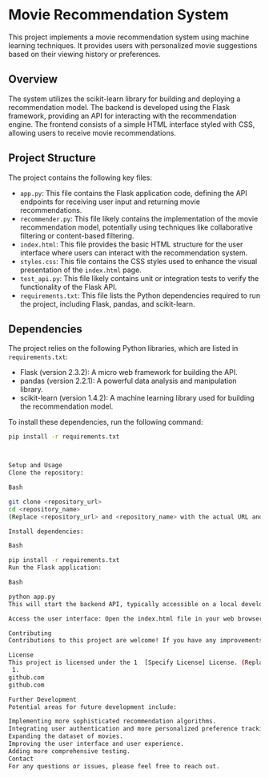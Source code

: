 # Movie Recommendation System

This project implements a movie recommendation system using machine learning techniques. It provides users with personalized movie suggestions based on their viewing history or preferences.

## Overview

The system utilizes the scikit-learn library for building and deploying a recommendation model. The backend is developed using the Flask framework, providing an API for interacting with the recommendation engine. The frontend consists of a simple HTML interface styled with CSS, allowing users to receive movie recommendations.

## Project Structure

The project contains the following key files:

-   `app.py`: This file contains the Flask application code, defining the API endpoints for receiving user input and returning movie recommendations.
-   `recommender.py`: This file likely contains the implementation of the movie recommendation model, potentially using techniques like collaborative filtering or content-based filtering.
-   `index.html`: This file provides the basic HTML structure for the user interface where users can interact with the recommendation system.
-   `styles.css`: This file contains the CSS styles used to enhance the visual presentation of the `index.html` page.
-   `test_api.py`: This file likely contains unit or integration tests to verify the functionality of the Flask API.
-   `requirements.txt`: This file lists the Python dependencies required to run the project, including Flask, pandas, and scikit-learn.

## Dependencies

The project relies on the following Python libraries, which are listed in `requirements.txt`:

-   Flask (version 2.3.2): A micro web framework for building the API.
-   pandas (version 2.2.1): A powerful data analysis and manipulation library.
-   scikit-learn (version 1.4.2): A machine learning library used for building the recommendation model.

To install these dependencies, run the following command:

```bash
pip install -r requirements.txt



Setup and Usage
Clone the repository:

Bash

git clone <repository_url>
cd <repository_name>
(Replace <repository_url> and <repository_name> with the actual URL and name.)

Install dependencies:

Bash

pip install -r requirements.txt
Run the Flask application:

Bash

python app.py
This will start the backend API, typically accessible on a local development server (e.g., http://127.0.0.1:5000/).

Access the user interface: Open the index.html file in your web browser. You should be able to interact with the movie recommendation system through this interface. The frontend will communicate with the backend API to fetch and display movie recommendations.

Contributing
Contributions to this project are welcome! If you have any improvements or bug fixes, please submit a pull request.

License
This project is licensed under the 1  [Specify License] License. (Replace "[Specify License]" with the actual license, e.g., MIT License)   
 1. 
github.com
github.com

Further Development
Potential areas for future development include:

Implementing more sophisticated recommendation algorithms.
Integrating user authentication and more personalized preference tracking.
Expanding the dataset of movies.
Improving the user interface and user experience.
Adding more comprehensive testing.
Contact
For any questions or issues, please feel free to reach out.

